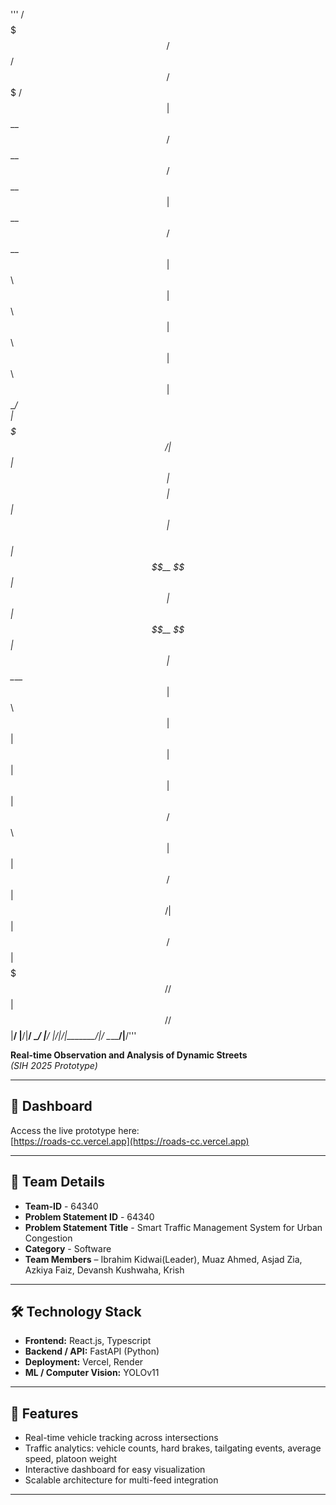 ''' /$$$$$$$       /$$$$$$   /$$$$$$      /$$$$$$$      /$$$$$$    
| $$__  $$     /$$__  $$ /$$__  $$    | $$__  $$    /$$__  $$   
| $$  \ $$    | $$  \ $$| $$  \ $$    | $$  \ $$   | $$  \__/   
| $$$$$$$/    | $$  | $$| $$$$$$$$    | $$  | $$   |  $$$$$$    
| $$__  $$    | $$  | $$| $$__  $$    | $$  | $$    \____  $$   
| $$  \ $$    | $$  | $$| $$  | $$    | $$  | $$    /$$  \ $$   
| $$  | $$ /$$|  $$$$$$/| $$  | $$ /$$| $$$$$$$//$$|  $$$$$$//$$
|__/  |__/|__/ \______/ |__/  |__/|__/|_______/|__/ \______/|__/'''
                                                                
                                                                
**Real-time Observation and Analysis of Dynamic Streets**  
*(SIH 2025 Prototype)*

---

## 🔗 Dashboard
Access the live prototype here:  
[https://roads-cc.vercel.app](https://roads-cc.vercel.app)

---

## 👥 Team Details
- **Team-ID** - 64340
- **Problem Statement ID** - 64340
- **Problem Statement Title** - Smart Traffic Management System for Urban Congestion
- **Category** - Software
- **Team Members** – Ibrahim Kidwai(Leader), Muaz Ahmed, Asjad Zia, Azkiya Faiz, Devansh Kushwaha, Krish 

---

## 🛠 Technology Stack
- **Frontend:** React.js, Typescript  
- **Backend / API:** FastAPI (Python)   
- **Deployment:** Vercel, Render  
- **ML / Computer Vision:** YOLOv11

---

## 🚀 Features
- Real-time vehicle tracking across intersections  
- Traffic analytics: vehicle counts, hard brakes, tailgating events, average speed, platoon weight  
- Interactive dashboard for easy visualization  
- Scalable architecture for multi-feed integration  

---

